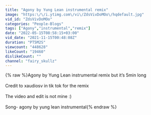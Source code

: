 ```yaml
---
title: "Agony by Yung Lean instrumental remix"
image: "https:\/\/i.ytimg.com\/vi\/ZdsVivDoMOo\/hqdefault.jpg"
vid_id: "ZdsVivDoMOo"
categories: "People-Blogs"
tags: ["Agony","instrumental","remix"]
date: "2022-05-15T08:58:15+03:00"
vid_date: "2021-11-15T00:48:08Z"
duration: "PT5M2S"
viewcount: "448628"
likeCount: "19460"
dislikeCount: ""
channel: "fairy_skullz"
---
```

{% raw %}Agony by Yung Lean instrumental remix but it’s 5min long<br /><br />Credit to xaudiosv in tik tok for the remix <br /><br />The video and edit is not mine :) <br /><br />Song- agony by yung lean instrumental{% endraw %}
